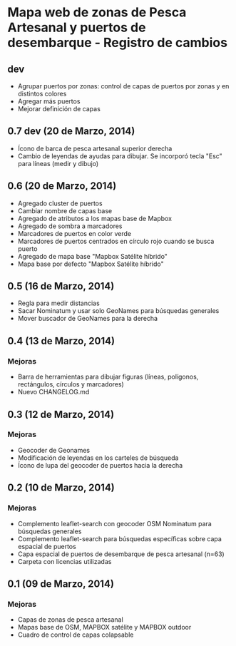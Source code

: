 Mapa web de zonas de Pesca Artesanal y puertos de desembarque - Registro de cambios
======================

## dev

 * Agrupar puertos por zonas: control de capas de puertos por zonas y en distintos colores
 * Agregar más puertos
 * Mejorar definición de capas

## 0.7 dev (20 de Marzo, 2014) 

 * Ícono de barca de pesca artesanal superior derecha
 * Cambio de leyendas de ayudas para dibujar. Se incorporó tecla "Esc" para líneas (medir y dibujo)

## 0.6 (20 de Marzo, 2014) 

 * Agregado cluster de puertos
 * Cambiar nombre de capas base
 * Agregado de atributos a los mapas base de Mapbox
 * Agregado de sombra a marcadores
 * Marcadores de puertos en color verde
 * Marcadores de puertos centrados en círculo rojo cuando se busca puerto
 * Agregado de mapa base "Mapbox Satélite híbrido"
 * Mapa base por defecto "Mapbox Satélite híbrido"


## 0.5 (16 de Marzo, 2014) 

 * Regla para medir distancias
 * Sacar Nominatum y usar solo GeoNames para búsquedas generales
 * Mover buscador de GeoNames para la derecha

## 0.4 (13 de Marzo, 2014)

### Mejoras

 * Barra de herramientas para dibujar figuras (líneas, polígonos, rectángulos, círculos y marcadores)
 * Nuevo CHANGELOG.md
 
## 0.3 (12 de Marzo, 2014)

### Mejoras

 * Geocoder de Geonames
 * Modificación de leyendas en los carteles de búsqueda
 * Ícono de lupa del geocoder de puertos hacia la derecha

## 0.2 (10 de Marzo, 2014)

### Mejoras

 * Complemento leaflet-search con geocoder OSM Nominatum para búsquedas generales
 * Complemento leaflet-search para búsquedas específicas sobre capa espacial de puertos
 * Capa espacial de puertos de desembarque de pesca artesanal (n=63)
 * Carpeta con licencias utilizadas

## 0.1 (09 de Marzo, 2014)

### Mejoras

 * Capas de zonas de pesca artesanal
 * Mapas base de OSM, MAPBOX satélite y MAPBOX outdoor
 * Cuadro de control de capas colapsable

